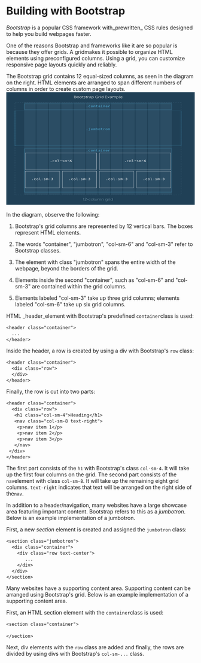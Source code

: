 # Building with Bootstrap

_Bootstrap_ is a popular CSS framework with_prewritten_ CSS rules designed to help you build webpages faster.

One of the reasons Bootstrap and frameworks like it are so popular is because they offer grids. A gridmakes it possible to organize HTML elements using preconfigured columns. Using a grid, you can customize responsive page layouts quickly and reliably.

The Bootstrap grid contains 12 equal-sized columns, as seen in the diagram on the right. HTML elements are arranged to span different numbers of columns in order to create custom page layouts.![](/jquery/bootstrap.png)

In the diagram, observe the following:

1. Bootstrap's grid columns are represented by 12 vertical bars. The boxes represent HTML elements.

2. The words "container", "jumbotron", "col-sm-6" and "col-sm-3" refer to Bootstrap classes.

3. The element with class "jumbotron" spans the entire width of the webpage, beyond the borders of the grid.

4. Elements inside the second "container", such as "col-sm-6" and "col-sm-3" are contained within the grid columns.

5. Elements labeled "col-sm-3" take up three grid columns; elements labeled "col-sm-6" take up six grid columns.


HTML \_header\_element with Bootstrap's predefined `container`class is used:

```
<header class="container">
  ...
</header>
```

Inside the header, a row is created by using a div with Bootstrap's `row` class:

```
<header class="container">
  <div class="row">
  </div> 
</header>
```

Finally, the row is cut into two parts:

```
<header class="container">
  <div class="row">
   <h1 class="col-sm-4">Heading</h1>
   <nav class="col-sm-8 text-right">
    <p>nav item 1</p>
    <p>nav item 2</p>
    <p>nav item 3</p>
   </nav> 
 </div>
</header>
```

The first part consists of the `h1` with Bootstrap's class `col-sm-4`. It will take up the first four columns on the grid. The second part consists of the `nav`element with class `col-sm-8`. It will take up the remaining eight grid columns. `text-right` indicates that text will be arranged on the right side of the`nav`.

In addition to a header\/navigation, many websites have a large showcase area featuring important content. Bootstrap refers to this as a _jumbotron_. Below is an example implementation of a jumbotron.

First, a new _section_ element is created and assigned the `jumbotron` class:

```
<section class="jumbotron">
  <div class="container">
    <div class="row text-center">
       ...
    </div>
  </div>
</section>
```

Many websites have a supporting content area. Supporting content can be arranged using Bootstrap's grid. Below is an example implementation of a supporting content area.

First, an HTML section element with the `container`class is used:

```
<section class="container">

</section>
```





Next, div elements with the `row` class are added and finally, the rows are divided by using divs with Bootstrap's `col-sm-...` class.

